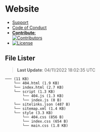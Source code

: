 # Website

- [Support](https://github.com/Wixonic/Website/blob/Default/.github/SUPPORT.md)
- [Code of Conduct](https://github.com/Wixonic/Website/blob/Default/.github/CODE_OF_CONDUCT.md)
- [**Contribute**:<br />![Contributors](https://img.shields.io/github/contributors/Wixonic/Website?color=%2308F&label=Contributors)](https://github.com/Wixonic/Website/blob/Default/.github/CONTRIBUTING.md)
- [![License](https://img.shields.io/github/license/Wixonic/Website?color=%23555&label=License)](https://github.com/Wixonic/Website/blob/Default/LICENSE.txt)

## File Lister
<!-- File Lister Display -->
> **Last Update**: 04/11/2022 18:02:35 UTC

```
─── (11 KB) 
    └── 404.html (1.9 KB)
    └── index.html (2.7 KB)
    └── script (1.3 KB) 
        └── 404.js (1.3 KB)
        └── index.js (0 B)
    └── sitelinks.json (487 B)
    └── sitemap.xml (1.4 KB)
    └── style (3.3 KB) 
        └── 404.css (856 B)
        └── index.css (654 B)
        └── main.css (1.8 KB)
```
<!-- File Lister Display -->